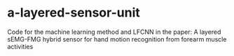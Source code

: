 # a-layered-sensor-unit
Code for the machine learning method and LFCNN in the paper: A layered sEMG-FMG hybrid sensor for hand motion recognition from forearm muscle activities
